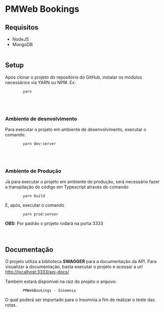 # PMWeb Bookings

## Requisitos

- NodeJS
- MongoDB
  \
  &nbsp;

## Setup

Após clonar o projeto do repositório do GitHub, instalar os módulos necessários via YARN ou NPM. Ex:

            yarn

\
&nbsp;

### Ambiente de desnvolvimento

Para executar o projeto em ambiente de desenvolvimento, executar o comando:

            yarn dev:server

\
&nbsp;

### Ambiente de Produção

Já para executar o projeto em ambiente de produção, será necessário fazer a transpilação do código em Typescript através do comando

            yarn build

E, após, executar o comando

            yarn prod:server

**OBS:** Por padrão o projeto rodará na porta 3333
\
&nbsp;
\
&nbsp;

## Documentação

O projeto utiliza a biblioteca **SWAGGER** para a documentação da API. Para visualizar a documentação, basta executar o projeto e acessar a url [http://localhost:3333/api-docs/](http://localhost:3333/api-docs/)

Também estará disponível na raiz do projeto o arquivo:

            PMWebBookings - Insomnia

O qual poderá ser importado para o Insomnia a fim de realizar o teste das rotas.
